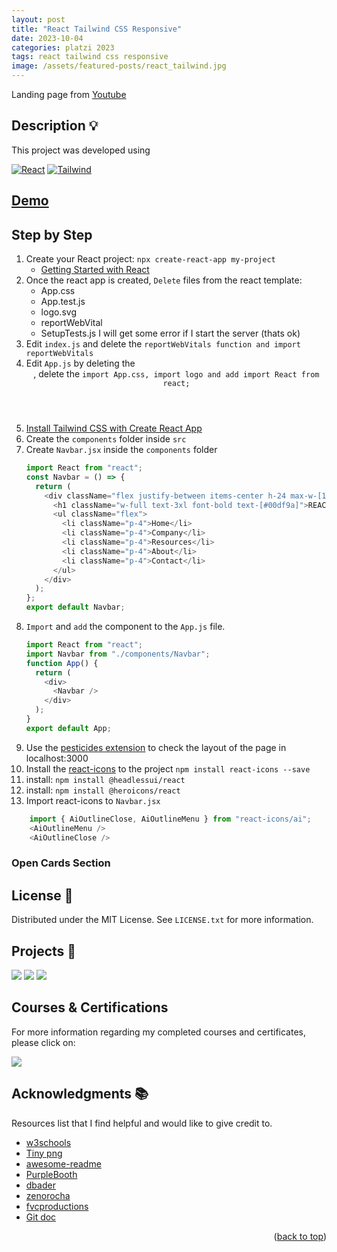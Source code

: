 ```yaml
---
layout: post
title: "React Tailwind CSS Responsive"
date: 2023-10-04
categories: platzi 2023
tags: react tailwind css responsive
image: /assets/featured-posts/react_tailwind.jpg
---
```


<!-- ABOUT THE PROJECT -->

Landing page from [Youtube](https://www.youtube.com/watch?v=ZU-drSVodBw&t=590s)

## Description 💡

This project was developed using

[![React](https://img.shields.io/badge/React-61DAFB.svg?style=for-the-badge&logo=React&logoColor=black)](https://www.w3schools.com/whatis/whatis_react.asp)
[![Tailwind](https://img.shields.io/badge/Tailwind%20CSS-06B6D4.svg?style=for-the-badge&logo=Tailwind-CSS&logoColor=white)](https://tailwindcss.com/)

## [Demo]()

## Step by Step

1. Create your React project: `npx create-react-app my-project`
   - [Getting Started with React](https://www.w3schools.com/react/react_getstarted.asp)
2. Once the react app is created, `Delete` files from the react template:
   - App.css
   - App.test.js
   - logo.svg
   - reportWebVital
   - SetupTests.js
     I will get some error if I start the server (thats ok)
3. Edit `index.js` and delete the `reportWebVitals function and import reportWebVitals`
4. Edit `App.js` by deleting the <header>, delete the `import App.css, import logo and add import React from react;`
5. [Install Tailwind CSS with Create React App](https://tailwindcss.com/docs/guides/create-react-app)
6. Create the `components` folder inside `src`
7. Create `Navbar.jsx` inside the `components` folder
   ```js
   import React from "react";
   const Navbar = () => {
     return (
       <div className="flex justify-between items-center h-24 max-w-[1240px] mx-auto text-white">
         <h1 className="w-full text-3xl font-bold text-[#00df9a]">REACT.</h1>
         <ul className="flex">
           <li className="p-4">Home</li>
           <li className="p-4">Company</li>
           <li className="p-4">Resources</li>
           <li className="p-4">About</li>
           <li className="p-4">Contact</li>
         </ul>
       </div>
     );
   };
   export default Navbar;
   ```
8. `Import` and `add` the <Navbar> component to the `App.js` file.
   ```js
   import React from "react";
   import Navbar from "./components/Navbar";
   function App() {
     return (
       <div>
         <Navbar />
       </div>
     );
   }
   export default App;
   ```
9. Use the [pesticides extension](https://chrome.google.com/webstore/detail/pesticide-for-chrome/bakpbgckdnepkmkeaiomhmfcnejndkbi) to check the layout of the page in localhost:3000
10. Install the [react-icons](https://react-icons.github.io/react-icons/) to the project
    `npm install react-icons --save`
11. install: `npm install @headlessui/react`
12. install: `npm install @heroicons/react`
13. Import react-icons to `Navbar.jsx`

```js
	import { AiOutlineClose, AiOutlineMenu } from "react-icons/ai";
	<AiOutlineMenu />
	<AiOutlineClose />
```

### Open Cards Section

<!-- LICENSE -->

## License 📜

Distributed under the MIT License. See `LICENSE.txt` for more information.

<!-- OTHER PROJECTS -->

## Projects 🚀

[![](https://img.shields.io/badge/Platzi_Repos-121f3d?style=for-the-badge&logo=Platzi&logoColor=98CA3F)](#)
[![](https://img.shields.io/badge/2021-222?style=for-the-badge)](https://github.com/JuanPabloDiaz/platzi/tree/main/2021)
[![](https://img.shields.io/badge/2022-222?style=for-the-badge)](https://github.com/JuanPabloDiaz/platzi/tree/main/2022)

## Courses & Certifications

For more information regarding my completed courses and certificates, please click on:

[![](https://img.shields.io/badge/Platzi_Profile-121f3d?style=for-the-badge&logo=Platzi&logoColor=98CA3F)](https://platzi.com/p/1diazdev/)<!-- ACKNOWLEDGMENTS -->

## Acknowledgments 📚

Resources list that I find helpful and would like to give credit to.

- [w3schools](https://www.w3schools.com/)
- [Tiny png](https://tinypng.com/)
- [awesome-readme](https://github.com/matiassingers/awesome-readme)
- [PurpleBooth](https://gist.github.com/PurpleBooth/109311bb0361f32d87a2)
- [dbader](https://github.com/dbader/readme-template)
- [zenorocha](https://gist.github.com/zenorocha/4526327)
- [fvcproductions](https://gist.github.com/fvcproductions/1bfc2d4aecb01a834b46)
- [Git doc](https://git-scm.com/doc)
<p align="right">(<a href="#top">back to top</a>)</p>

<!-- MARKDOWN LINKS & IMAGES -->
<!-- https://www.markdownguide.org/basic-syntax/#reference-style-links -->

[contributors-shield]: https://img.shields.io/github/contributors/othneildrew/Best-README-Template.svg?style=for-the-badge
[contributors-url]: https://github.com/othneildrew/Best-README-Template/graphs/contributors
[forks-shield]: https://img.shields.io/github/forks/othneildrew/Best-README-Template.svg?style=for-the-badge
[forks-url]: https://github.com/othneildrew/Best-README-Template/network/members
[stars-shield]: https://img.shields.io/github/stars/othneildrew/Best-README-Template.svg?style=for-the-badge
[stars-url]: https://github.com/othneildrew/Best-README-Template/stargazers
[issues-shield]: https://img.shields.io/github/issues/othneildrew/Best-README-Template.svg?style=for-the-badge
[issues-url]: https://github.com/othneildrew/Best-README-Template/issues
[license-shield]: https://img.shields.io/github/license/othneildrew/Best-README-Template.svg?style=for-the-badge
[license-url]: https://github.com/othneildrew/Best-README-Template/blob/master/LICENSE.txt
[linkedin-shield]: https://img.shields.io/badge/-LinkedIn-black.svg?style=for-the-badge&logo=linkedin&colorB=555
[linkedin-url]: https://linkedin.com/in/othneildrew
[product-screenshot]: images/screenshot.png
